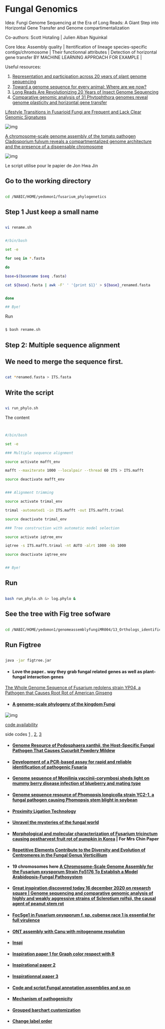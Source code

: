 # Fungal Genomics 



Idea: Fungi Genome Sequencing at the Era of Long Reads: A Giant Step into Horizontal Gene Transfer and Genome compartimentalization


Co-authors: Scott Hotaling | Julien Alban Nguinkal 

Core Idea: Assembly quality | Itentification of lineage species-specific contigs/chromosome | Their functionnal attributes | Detection of horizontal gene transfer BY MACHINE LEARNING APPROACH FOR EXAMPLE |



Useful resources: 

1. [Representation and participation across 20 years of plant genome sequencing](https://doi.org/10.1038/s41477-021-01031-8)
2. [Toward a genome sequence for every animal: Where are we now?](https://doi.org/10.1073/pnas.2109019118)
3. [Long Reads Are Revolutionizing 20 Years of Insect Genome Sequencing](https://doi.org/10.1093/gbe/evab138)
4. [Comparative genomic analysis of 31 Phytophthora genomes reveal genome plasticity and horizontal gene transfer](https://doi.org/10.1094/mpmi-06-22-0133-r)















[Lifestyle Transitions in Fusarioid Fungi are Frequent and Lack Clear Genomic Signatures](https://academic.oup.com/mbe/article/39/4/msac085/6575681)

![img](https://oup.silverchair-cdn.com/oup/backfile/Content_public/Journal/mbe/39/4/10.1093_molbev_msac085/1/m_msac085f2.jpeg?Expires=1654420537&Signature=GaZVZUb9eYqusadLxLSHkY4G4XMdI-JBfbzsk5hI6QIQL2Q~jFWRnFB9y7quhZ5IQHy5IECLLMwkaQvxR~UnFZCVAWhWzZMo1dbjRze-FVeUL65C0E94HukoqHLsPS48kCghO6yoo7SXqKKv20YPwZohul5TD0lC6A42jQZBcbbEUuSitHgOd17MPWpKfvy-9QZ6dtkYtZEcst~VJ7MZ~oj5bOyooXfktL270m3e-X87ZLM2PeACVHm1VbJ~O~c2TAJcnE-0VHxNhA9rxo~2HhVV4Iq79uyJaDHK71ynTSx7IQoFj3nh7c31Z48MkXrxWzTQ08W28yGdZnnVDDo0Gw__&Key-Pair-Id=APKAIE5G5CRDK6RD3PGA)



[A chromosome-scale genome assembly of the tomato pathogen Cladosporium fulvum reveals a compartmentalized genome architecture and the presence of a dispensable chromosome](https://www.microbiologyresearch.org/content/journal/mgen/10.1099/mgen.0.000819)

![img](https://www.microbiologyresearch.org/docserver/fulltext/mgen/8/4/mgen000819-f1.gif)





Le script utilise pour le papier de Jon Hwa Jin




## Go to the working directory

```bash

cd /NABIC/HOME/yedomon1/fusarium_phylogenetics

```

## Step 1 Just keep a small name


```bash

vi rename.sh

```

```bash

#/bin/bash

set -e

for seq in *.fasta

do

base=$(basename $seq .fasta)

cat ${base}.fasta | awk -F' ' '{print $1}' > ${base}_renamed.fasta


done

## Bye!


```


Run

```bash

$ bash rename.sh

```



## Step 2: Multiple sequence alignment


## We need to merge the sequence first.

```bash

cat *renamed.fasta > ITS.fasta

```


## Write the script


```bash

vi run_phylo.sh

```

The content



```bash


#/bin/bash

set -e

### Multiple sequence alignment

source activate mafft_env

mafft --maxiterate 1000 --localpair --thread 60 ITS > ITS.mafft

source deactivate mafft_env


### Alignment trimming

source activate trimal_env

trimal -automated1 -in ITS.mafft -out ITS.mafft.trimal

source deactivate trimal_env

### Tree construction with automatic model selection

source activate iqtree_env

iqtree -s ITS.mafft.trimal -nt AUTO -alrt 1000 -bb 1000

source deactivate iqtree_env


## Bye!

```



## Run

```bash

bash run_phylo.sh &> log.phylo &

```



## See the tree with Fig tree sofware

```bash

cd /NABIC/HOME/yedomon1/genomeassemblyfungiMR004/13_Orthologs_identification_with_Blast/genome_assemblies_from_NCBI/genomes_assemblies/01/gbfiles/good/goodfasta/FigTree_v1.4.4/lib

```



## Run Figtree



```bash

java -jar figtree.jar

```




- #### Love the paper.. way they grab fungal related genes as well as plant-fungal interaction genes


[The Whole Genome Sequence of Fusarium redolens strain YP04, a Pathogen that Causes Root Rot of American Ginseng](https://apsjournals.apsnet.org/doi/pdf/10.1094/PHYTO-03-21-0084-A)


- #### [A genome-scale phylogeny of the kingdom Fungi](https://www.cell.com/current-biology/fulltext/S0960-9822(21)00139-1#secsectitle0105)


![img](https://els-jbs-prod-cdn.jbs.elsevierhealth.com/cms/attachment/b6f9af85-a4d2-49a8-b687-6ce278add5d4/gr1.jpg)


[code availability](https://figshare.com/articles/dataset/Scripts_and_analyses_used_for_the_fungal_phylogeny/12751736)


side codes [1](https://github.com/JLSteenwyk/Phylogenetic_scripts/blob/master/LB_score.py) , [2](https://github.com/evolbioinfo/gotree), [3](https://github.com/smirarab/1kp/tree/master/scripts/hypo-test)



- #### [Genome Resource of Podosphaera xanthii, the Host-Specific Fungal Pathogen That Causes Cucurbit Powdery Mildew](https://apsjournals.apsnet.org/doi/full/10.1094/MPMI-11-20-0307-A)


- #### [Development of a PCR-based assay for rapid and reliable identification of pathogenic Fusaria](https://academic.oup.com/femsle/article/218/2/329/531537)



- #### [Genome sequence of Monilinia vaccinii-corymbosi sheds light on mummy berry disease infection of blueberry and mating type](https://academic.oup.com/g3journal/article-abstract/11/2/jkaa052/6062400)

- #### [Genome sequence resource of Phomopsis longicolla strain YC2-1, a fungal pathogen causing Phomopsis stem blight in soybean](https://apsjournals.apsnet.org/doi/10.1094/MPMI-12-20-0340-A)

- #### [Proximity Ligation Technology](http://phasegenomics.com/technology/proximity-ligation/)

- #### [Unravel the mysteries of the fungal world](https://phasegenomics.com/applications/metagenomics-microbiology/fungal-genomics/?utm_campaign=Fungus%20February%202021&utm_medium=email&_hsmi=113150619&_hsenc=p2ANqtz-_SZRFVKn-8UsWiMOFIiRSt3ucnPZZvW39SxFCqLZ2QdDeF65Vu7CSQMk1PlV3vy4oHX3oJdSFbXFqvzwjI0obu2rJVdQ&utm_content=113150619&utm_source=hs_email)


- #### [Morphological and molecular characterization of Fusarium tricinctum causing postharvest fruit rot of pumpkin in Korea](https://link.springer.com/article/10.1007/s10327-018-0803-6) |  For Mrs Chin Paper


- #### [Repetitive Elements Contribute to the Diversity and Evolution of Centromeres in the Fungal Genus Verticillium](https://mbio.asm.org/content/11/5/e01714-20)





- #### 19 chromosomes here [A Chromosome-Scale Genome Assembly for the Fusarium oxysporum Strain Fo5176 To Establish a Model Arabidopsis-Fungal Pathosystem](https://www.g3journal.org/content/10/10/3549.long)


- #### [Great inspiration discovered today 16 december 2020 on research square |  Genome sequencing and comparative genomic analysis of highly and weakly aggressive strains of Sclerotium rolfsii, the causal agent of peanut stem rot](https://assets.researchsquare.com/files/rs-38224/v2/9acd3546-03af-4b93-8e48-085d43b35327.pdf)

- #### [FocSge1 in Fusarium oxysporum f. sp. cubense race 1 is essential for full virulence](https://bmcmicrobiol.biomedcentral.com/articles/10.1186/s12866-020-01936-y)

- #### [ONT assembly with Canu with mitogenome resolution](https://academic.oup.com/gigascience/article/9/9/giaa099/5908739)
- #### [Inspi](https://link.springer.com/article/10.1186/gb-2010-11-7-r73)

- #### [Inspiration paper 1 for Graph color respect with R  ](https://bmcgenomics.biomedcentral.com/articles/10.1186/s12864-020-06871-w)
- #### [Inspirational paper 2](https://imafungus.biomedcentral.com/articles/10.1186/s43008-019-0011-9)
- #### [Inspirationnal paper 3](https://www.nature.com/articles/s41598-018-30335-7)
- #### [Code and script Fungal annotation assemblies and so on](https://gitlab.gwdg.de/alice.feurtey/genome_architecture_zymoseptoria)
- #### [Mechanism of pathogenicity](https://books.google.fr/books?hl=fr&lr=&id=wGgCEAAAQBAJ&oi=fnd&pg=PA185&dq=NBS-LRR+gene+cloning+plant+disease+resistance&ots=pwwZ21T0-W&sig=yZRXOuy_gzvH6aC-TSjfgZoU0Sg#v=onepage&q=NBS-LRR%20gene%20cloning%20plant%20disease%20resistance&f=false)

- #### [Grouped barchart customization](https://www.r-graph-gallery.com/48-grouped-barplot-with-ggplot2.html)
- #### [Change label order](https://www.datanovia.com/en/fr/blog/ggplot-comment-changer-lordre-des-legendes/)
